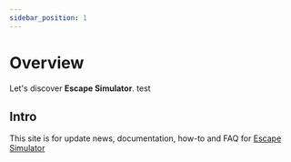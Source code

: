 ```yaml
---
sidebar_position: 1
---
```


# Overview

Let's discover **Escape Simulator**. test

## Intro

This site is for update news, documentation, how-to and FAQ for [Escape Simulator](https://store.steampowered.com/app/1435790/Escape_Simulator/)